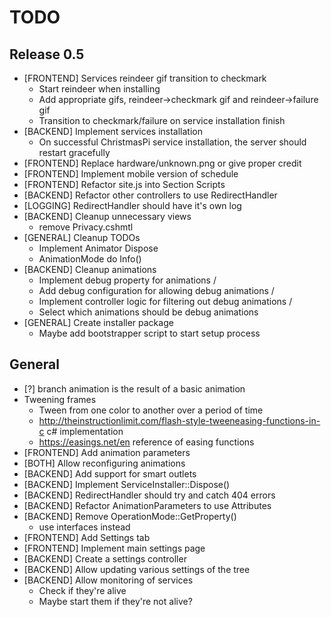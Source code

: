 ﻿# TODO

## Release 0.5
- [FRONTEND] Services reindeer gif transition to checkmark
	- Start reindeer when installing
	- Add appropriate gifs, reindeer->checkmark gif and reindeer->failure gif
	- Transition to checkmark/failure on service installation finish
- [BACKEND] Implement services installation
	- On successful ChristmasPi service installation, the server should restart gracefully
- [FRONTEND] Replace hardware/unknown.png or give proper credit
- [FRONTEND] Implement mobile version of schedule
- [FRONTEND] Refactor site.js into Section Scripts
- [BACKEND] Refactor other controllers to use RedirectHandler
- [LOGGING] RedirectHandler should have it's own log
- [BACKEND] Cleanup unnecessary views
	- remove Privacy.cshmtl
- [GENERAL] Cleanup TODOs
	- Implement Animator Dispose
	- AnimationMode do Info()
- [BACKEND] Cleanup animations
	- Implement debug property for animations /
	- Add debug configuration for allowing debug animations /
	- Implement controller logic for filtering out debug animations /
	- Select which animations should be debug animations
- [GENERAL] Create installer package
	- Maybe add bootstrapper script to start setup process

## General
- [?] branch animation is the result of a basic animation
- Tweening frames
	- Tween from one color to another over a period of time
	- http://theinstructionlimit.com/flash-style-tweeneasing-functions-in-c c# implementation
	- https://easings.net/en reference of easing functions
- [FRONTEND] Add animation parameters
- [BOTH] Allow reconfiguring animations
- [BACKEND] Add support for smart outlets
- [BACKEND] Implement ServiceInstaller::Dispose()
- [BACKEND] RedirectHandler should try and catch 404 errors
- [BACKEND] Refactor AnimationParameters to use Attributes
- [BACKEND] Remove OperationMode::GetProperty()
	- use interfaces instead
- [FRONTEND] Add Settings tab
- [FRONTEND] Implement main settings page
- [BACKEND] Create a settings controller
- [BACKEND] Allow updating various settings of the tree
- [BACKEND] Allow monitoring of services
	- Check if they're alive
	- Maybe start them if they're not alive?